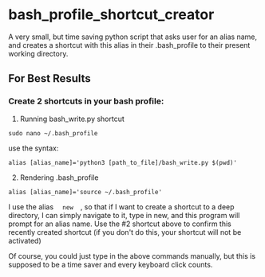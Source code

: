 # bash_profile_shortcut_creator
A very small, but time saving python script that asks user for an alias name, and creates a shortcut with this alias in their .bash_profile to their present working directory.


## For Best Results 

### Create 2 shortcuts in your bash profile:
1. Running bash_write.py shortcut
```
sudo nano ~/.bash_profile
```
use the syntax:

```
alias [alias_name]='python3 [path_to_file]/bash_write.py $(pwd)'
```

2. Rendering .bash_profile

```
alias [alias_name]='source ~/.bash_profile'
```

I use the alias `   new   `, so that if I want to create a shortcut to a deep directory, I can simply navigate to it,
type in new, and this program will prompt for an alias name. Use the #2 shortcut above to confirm this recently created shortcut (if you don't do this, your shortcut will not be activated)

Of course, you could just type in the above commands manually, but this is supposed to be a time saver and every keyboard click counts. 
